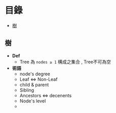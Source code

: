 # 目錄
* [樹](#Tree)





## 樹
* **Def**
    * Tree 為 `nodes ≥ 1` 構成之集合 , Tree不可為空  
* **術語**
    * node's degree
    * Leaf ⇔ Non-Leaf
    * child & parent
    * Sibling
    * Ancestors ⇔ decenents
    * Node's level
    *
